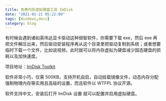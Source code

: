 ```yaml
---
title: 免费内存虚拟硬盘工具 ImDisk
date: "2021-01-21 05:22:00"
tags: [Windows,docs]
category: blog
---
```

有时候会遇到诸如英伟达显卡驱动这种弱智软件，你需要下载 exe，然后 exe 再把文件解压出来，然后驱动安装程序再从这个目录里把驱动复制到系统；或者想要临时下载一个文件，比如说视频，此时就可以将内存虚拟为硬盘减少固态硬盘的损耗以及加快速度。

<!-- more -->

项目地址：[ImDisk Toolkit](https://sourceforge.net/projects/imdisk-toolkit)

软件非常小巧，仅需 500KB，支持开机自启，自动挂载镜像文件，动态内存分配强制物理内存等实用且高级的设置，而且软件以 WTFPL 协议开源。

软件支持中文，安装后打开 ImDisk 设置 就可以配置并启用虚拟硬盘。
